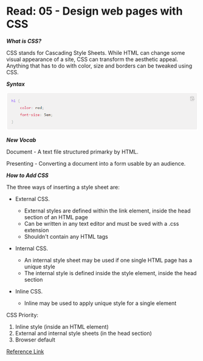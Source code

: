 # Read: 05 - Design web pages with CSS

___What is CSS?___

CSS stands for Cascading Style Sheets. While HTML can change some visual appearance of a site, CSS can transform the aesthetic appeal. Anything that has to do with color, size and borders can be tweaked using CSS.

___Syntax___

![Picture](images/Syntax.png)

___New Vocab___

Document - A text file structured primarky by HTML.

Presenting - Converting a document into a form usable by an audience.

___How to Add CSS___

The three ways of inserting a style sheet are:

* External CSS.
    * External styles are defined within the link element, inside the head section of an HTML page
    * Can be written in any text editor and must be sved with a .css extension
    * Shouldn't contain any HTML tags

* Internal CSS.
    * An internal style sheet may be used if one single HTML page has a unique style
    * The internal style is defined inside the style element, inside the head section

* Inline CSS.
    * Inline may be used to apply unique style for a single element

CSS Priority:

1. Inline style (inside an HTML element)
2. External and internal style sheets (in the head section)
3. Browser default

[Reference Link](https://developer.mozilla.org/en-US/docs/Web/CSS/Reference)

